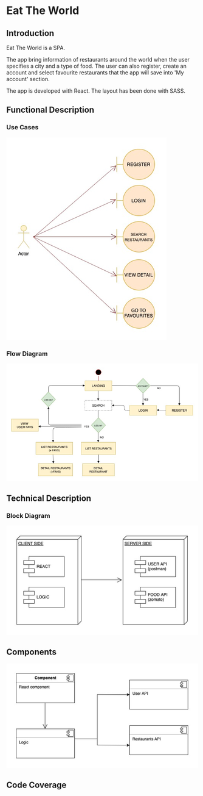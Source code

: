# Eat The World

## Introduction

Eat The World is a SPA.

The app bring information of restaurants around the world when the user specifies a city and a type of food. 
The user can also register, create an account and select favourite restaurants that the app will save into 'My account' section.  

The app is developed with React. The layout has been done with SASS.

## Functional Description

### Use Cases

![Alt text](usecases.jpg)

### Flow Diagram

![Alt text](Diagrama2.jpg)

## Technical Description

### Block Diagram

![Alt text](Blocks.jpg)


## Components


![Alt text](components.jpg)

## Code Coverage